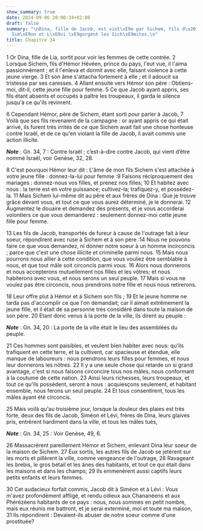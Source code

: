 ```yaml
---
show_summary: true
date: 2024-09-06 20:00:34+02:00
draft: false
summary: "\nDina, fille de Jacob, est viol\xE9e par Sichem, fils d\u2019H\xE9mor.\n\
  Sim\xE9on et L\xE9vi \xE9gorgent les Sich\xE9mites.\n"
title: Chapitre 34
---
```





1 Or Dina, fille de Lia, sortit pour voir les femmes de cette contrée. 2 Lorsque Sichem, fils d'Hémor Hévéen, prince du pays, l'eut vue, il l'aima passionnément ; et il l'enleva et dormit avec elle, faisant violence à cette jeune vierge. 3 Et son âme s'attacha fortement à elle ; et il adoucit sa tristesse par ses caresses. 4 Allant ensuite vers Hémor son père : Obtiens-moi, dit-il, cette jeune fille pour femme. 5 Ce que Jacob ayant appris, ses fils étant absents et occupés à paître les troupeaux, il garda le silence jusqu'à ce qu'ils revinrent.


6 Cependant Hémor, père de Sichem, étant sorti pour parler à Jacob, 7 Voilà que ses fils revenaient de la campagne : or ayant appris ce qui était arrivé, ils furent très irrités de ce que Sichem avait fait une chose honteuse contre Israël, et de ce qu'en violant la fille de Jacob, il avait commis une action illicite.

***Note*** :  Gn. 34, 7 : Contre Israël ; c’est-à-dire contre Jacob, qui vient d’être nommé Israël, voir Genèse, 32, 28.

8 C'est pourquoi Hémor leur dit : L'âme de mon fils Sichem s'est attachée à votre jeune fille : donnez-la-lui pour femme :9 Faisons réciproquement des mariages : donnez-nous vos filles, et prenez nos filles; 10 Et habitez avec nous : la terre est en votre puissance; cultivez-la; trafiquez-y, et possédez-la. 11 Mais Sichem lui-même dit au père et aux frères de Dina : Que je trouve grâce devant vous, et tout ce que vous aurez déterminé, je le donnerai. 12 Augmentez le douaire et demandez des présents, et je vous accorderai volontiers ce que vous demanderez : seulement donnez-moi cette jeune fille pour femme.


13 Les fils de Jacob, transportés de fureur à cause de l'outrage fait à leur soeur, répondirent avec ruse à Sichem et à son père :14 Nous ne pouvons faire ce que vous demandez, ni donner notre soeur à un homme incirconcis ; parce que c'est une chose illicite et criminelle parmi nous. 15 Mais nous pourrons nous allier à cette condition, que vous vouliez être semblable à nous, et que tout mâle soit circoncis parmi vous. 16 Alors nous donnerons et nous accepterons mutuellement nos filles et les vôtres; et nous habiterons avec vous, et nous serons un seul peuple. 17 Mais si vous ne voulez pas être circoncis, nous prendrons notre fille et nous nous retirerons.


18 Leur offre plut à Hémor et à Sichem son fils ; 19 Et le jeune homme ne tarda pas d'accomplir ce que l'on demandait; car il aimait extrêmement la jeune fille, et il était de sa personne très considéré dans toute la maison de son père. 20 Etant donc venus à la porte de la ville, ils dirent au peuple :

***Note*** :  Gn. 34, 20 : La porte de la ville était le lieu des assemblées du peuple.

21 Ces hommes sont paisibles, et veulent bien habiter avec nous: qu'ils trafiquent en cette terre, et la cultivent, car spacieuse et étendue, elle manque de laboureurs : nous prendrons leurs filles pour femmes, et nous leur donnerons les nôtres. 22 Il y a une seule chose qui retarde un si grand avantage, c'est si nous faisons circoncire tous nos mâles, nous conformant à la coutume de cette nation. 23 Ainsi leurs richesses, leurs troupeaux, et tout ce qu'ils possèdent, seront à nous : acquiesçons seulement, et habitant ensemble, nous ferons un seul peuple. 24 Et tous consentirent, tous les mâles ayant été circoncis.


25 Mais voilà qu'au troisième jour, lorsque la douleur des plaies est très forte, deux des fils de Jacob, Siméon et Lévi, frères de Dina, leurs glaives pris, entrèrent hardiment dans la ville, et tous les mâles tués,

***Note*** :  Gn. 34, 25 : Voir Genèse, 49, 6.

26 Massacrèrent pareillement Hémor et Sichem, enlevant Dina leur soeur de la maison de Sichem. 27 Eux sortis, les autres fils de Jacob se jetèrent sur les morts et pillèrent la ville, comme vengeance de l'outrage, 28 Ravageant les brebis, le gros bétail et les ânes des habitants, et tout ce qui était dans les maisons et dans les champs; 29 Ils emmenèrent aussi captifs leurs petits enfants et leurs femmes.


30 Cet audacieux forfait commis, Jacob dit à Siméon et à Lévi : Vous m'avez profondément affligé, et rendu odieux aux Chananéens et aux Phérézéens habitants de ce pays : nous, nous sommes en petit nombre, mais eux réunis me battront, et je serai exterminé, moi et toute ma maison, 31 Ils répondirent : Devaient-ils abuser de notre soeur comme d'une prostituée?

